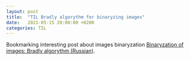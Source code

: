 ```yaml
---
layout: post
title:  "TIL Bradly algorythm for binaryzing images"
date:   2021-05-15 20:00:00 +0200
categories: TIL
---
```


Bookmarking interesting post about images binaryzation [Binaryzation of images: Bradly algorythm (Russian)](https://habr.com/ru/post/278435/).
